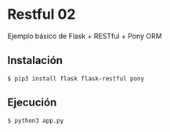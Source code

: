 # Restful 02
Ejemplo básico de Flask + RESTful + Pony ORM

## Instalación
`$ pip3 install flask flask-restful pony`

## Ejecución
`$ python3 app.py`

